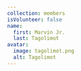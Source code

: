 ```yaml
---
collection: members
isVolunteer: false
name:
  first: Marvin Jr.
  last: Tagolimot
avatar:
  image: tagolimot.png
  alt: Tagolimot
---
```

